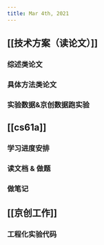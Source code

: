 ```yaml
---
title: Mar 4th, 2021
---
```


## [[技术方案（读论文）]]
### 综述类论文
### 具体方法类论文
### 实验数据&京创数据跑实验
## [[cs61a]]
### 学习进度安排
### 读文档 & 做题
### 做笔记
## [[京创工作]]
### 工程化实验代码
